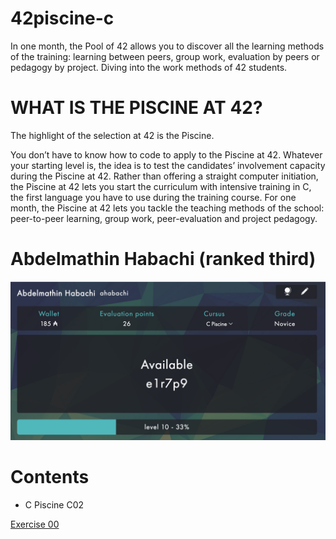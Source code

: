 # 42piscine-c
In one month, the Pool of 42 allows you to discover all the learning methods of the training: learning between peers, group work, evaluation by peers or pedagogy by project. Diving into the work methods of 42 students.

# WHAT IS THE PISCINE AT 42?
The highlight of the selection at 42 is the Piscine.

You don’t have to know how to code to apply to the Piscine at 42. Whatever your starting level is, the idea is to test the candidates’ involvement capacity during the Piscine at 42. Rather than offering a straight computer initiation, the Piscine at 42 lets you start the curriculum with intensive training in C, the first language you have to use during the training course. For one month, the Piscine at 42 lets you tackle the teaching methods of the school: peer-to-peer learning, group work, peer-evaluation and project pedagogy.

# Abdelmathin Habachi (ranked third)

![Maximum level](ScreenShot.png)

# Contents
* C Piscine C02

[Exercise 00](https://www.google.com)

